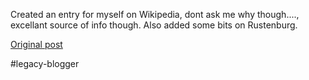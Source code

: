<!--
date: '2005-07-14'
published: true
slug: 2005-07-wikipedia_14
time_to_read: 5
title: Wikipedia
-->

Created an entry for myself on Wikipedia, dont ask me why though...., excellant source of info though. Also added some bits on Rustenburg.

[Original post](https://ysfk.blogspot.com/2005/07/wikipedia_14.html)

#legacy-blogger 